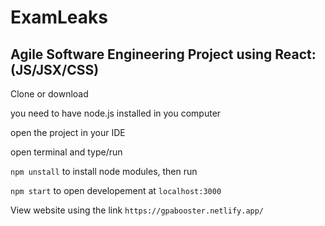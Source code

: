 # ExamLeaks

## Agile Software Engineering Project using React: (JS/JSX/CSS)

Clone or download

you need to have node.js installed in you computer

open the project in your IDE

open terminal and type/run

`npm unstall` to install node modules, then run

`npm start` to open developement at `localhost:3000`

View website using the link `https://gpabooster.netlify.app/`



